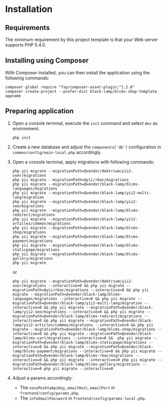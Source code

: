 Installation
============

## Requirements

The minimum requirement by this project template is that your Web server supports PHP 5.4.0.

## Installing using Composer

With Composer installed, you can then install the application using the following commands:

    composer global require "fxp/composer-asset-plugin:^1.2.0"
    composer create-project --prefer-dist black-lamp/blcms-shop-template appname

## Preparing application

1. Open a console terminal, execute the `init` command and select `dev` as environment.

    ```
    php init
    ```

2. Create a new database and adjust the `components['db']` configuration in `common/config/main-local.php` accordingly.

3. Open a console terminal, apply migrations with following commands:
    ```
    php yii migrate --migrationPath=@vendor/dektrium/yii2-user/migrations
    php yii migrate --migrationPath=@yii/rbac/migrations
    php yii migrate --migrationPath=@vendor/black-lamp/blcms-languages/migrations
    php yii migrate --migrationPath=@vendor/black-lamp/yii2-multi-lang/migration
    php yii migrate --migrationPath=@vendor/black-lamp/yii2-seo/migrations
    php yii migrate --migrationPath=@vendor/black-lamp/blcms-redirect/migrations
    php yii migrate --migrationPath=@vendor/black-lamp/yii2-articles/common/migrations
    php yii migrate --migrationPath=@vendor/black-lamp/blcms-shop/migrations
    php yii migrate --migrationPath=@vendor/black-lamp/blcms-payment/migrations
    php yii migrate --migrationPath=@vendor/black-lamp/blcms-staticpage/migrations
    php yii migrate --migrationPath=@vendor/black-lamp/blcms-gallery/migrations
    php yii migrate
    ```
    or
    ```
    php yii migrate --migrationPath=@vendor/dektrium/yii2-user/migrations --interactive=0 && php yii migrate --migrationPath=@yii/rbac/migrations --interactive=0 && php yii migrate --migrationPath=@vendor/black-lamp/blcms-languages/migrations --interactive=0 && php yii migrate --migrationPath=@vendor/black-lamp/yii2-multi-lang/migration --interactive=0 && php yii migrate --migrationPath=@vendor/black-lamp/yii2-seo/migrations --interactive=0 && php yii migrate --migrationPath=@vendor/black-lamp/blcms-redirect/migrations --interactive=0 && php yii migrate --migrationPath=@vendor/black-lamp/yii2-articles/common/migrations --interactive=0 && php yii migrate --migrationPath=@vendor/black-lamp/blcms-shop/migrations --interactive=0 && php yii migrate --migrationPath=@vendor/black-lamp/blcms-cart/migrations --interactive=0 &&  php yii migrate --migrationPath=@vendor/black-lamp/blcms-staticpage/migrations --interactive=0 && php yii migrate --migrationPath=@vendor/black-lamp/blcms-payment/migrations --interactive=0 && php yii migrate --migrationPath=@vendor/black-lamp/blcms-rbac/migrations --interactive=0 && php yii migrate --interactive=0 php yii migrate --migrationPath=@vendor/black-lamp/blcms-gallery/migrations --interactive=0 php yii migrate --interactive=0
    ```

4. Adjust a params accordingly:
    - The `novaPoshtaApiKey`, `emailHost`, `emailPort` in `frontend/config/params.php`.
    - The `infoEmailPassword` in `frontend/config/params-local.php`.